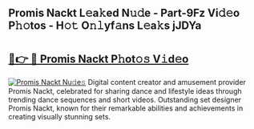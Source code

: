 ## Promis Nackt L𝚎a𝚔ed N𝚞𝚍e - Part-9Fz Vi𝚍𝚎o P𝚑𝚘tos - H𝚘𝚝 O𝚗𝚕yf𝚊ns L𝚎a𝚔s jJDYa

# <h2><a href="http://kf0vuu.oniu.top/?m=Promis+Nackt">🔗👉 🔴 Promis Nackt P𝚑ot𝚘𝚜 V𝚒d𝚎o</a></h2>

[![Promis Nackt Nu𝚍e𝚜](https://i.imgur.com/0qMVB7G.gif)](http://kf0vuu.oniu.top/?m=Promis+Nackt)
Digital content creator and amusement provider Promis Nackt, celebrated for sharing dance and lifestyle ideas through trending dance sequences and short videos. Outstanding set designer Promis Nackt, known for their remarkable abilities and achievements in creating visually stunning sets.  
